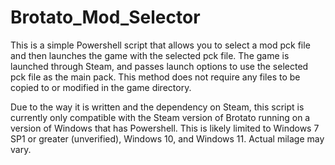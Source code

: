 ﻿# Brotato_Mod_Selector
This is a simple Powershell script that allows you to select a mod pck file and then launches the game with the selected pck file. The game is launched through Steam, and passes launch options to use the selected pck file as the main pack. This method does not require any files to be copied to or modified in the game directory.

Due to the way it is written and the dependency on Steam, this script is currently only compatible with the Steam version of Brotato running on a version of Windows that has Powershell. This is likely limited to Windows 7 SP1 or greater (unverified), Windows 10, and Windows 11. Actual milage may vary.
